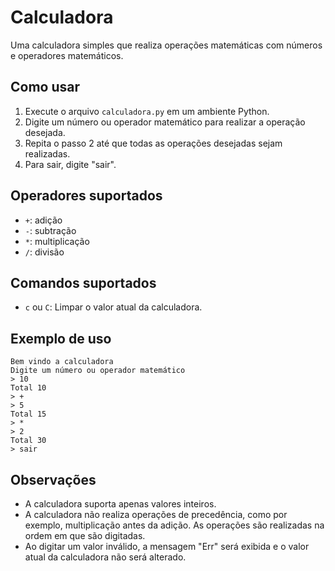 # Calculadora

Uma calculadora simples que realiza operações matemáticas com números e operadores matemáticos.

## Como usar

1. Execute o arquivo `calculadora.py` em um ambiente Python.
2. Digite um número ou operador matemático para realizar a operação desejada.
3. Repita o passo 2 até que todas as operações desejadas sejam realizadas.
4. Para sair, digite "sair".

## Operadores suportados

- `+`: adição
- `-`: subtração
- `*`: multiplicação
- `/`: divisão

## Comandos suportados

- `c` ou `C`: Limpar o valor atual da calculadora.

## Exemplo de uso

```
Bem vindo a calculadora
Digite um número ou operador matemático
> 10
Total 10
> +
> 5
Total 15
> *
> 2
Total 30
> sair
``` 

## Observações

- A calculadora suporta apenas valores inteiros.
- A calculadora não realiza operações de precedência, como por exemplo, multiplicação antes da adição. As operações são realizadas na ordem em que são digitadas.
- Ao digitar um valor inválido, a mensagem "Err" será exibida e o valor atual da calculadora não será alterado.
